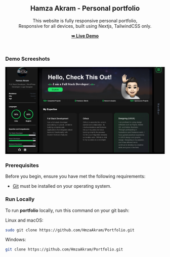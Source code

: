 <div align="center">

  <br />
  <br />
  

  <h2 align="center">Hamza Akram - Personal portfolio</h2>

This website is fully responsive personal portfolio, <br />Responsive for all devices, built using Nextjs, TailwindCSS only.

<a href="https://portfolio0-sable.vercel.app/"><strong>➥ Live Demo</strong></a>

</div>

<br />

### Demo Screeshots

![Hamza Portfolio Desktop Demo](./public/readme-images/portfolio.png "Desktop Demo")

### Prerequisites

Before you begin, ensure you have met the following requirements:

- [Git](https://git-scm.com/downloads "Download Git") must be installed on your operating system.

### Run Locally

To run **portfolio** locally, run this command on your git bash:

Linux and macOS:

```bash
sudo git clone https://github.com/HmzaAkram/Portfolio.git
```

Windows:

```bash
git clone https://github.com/HmzaAkram/Portfolio.git
```

